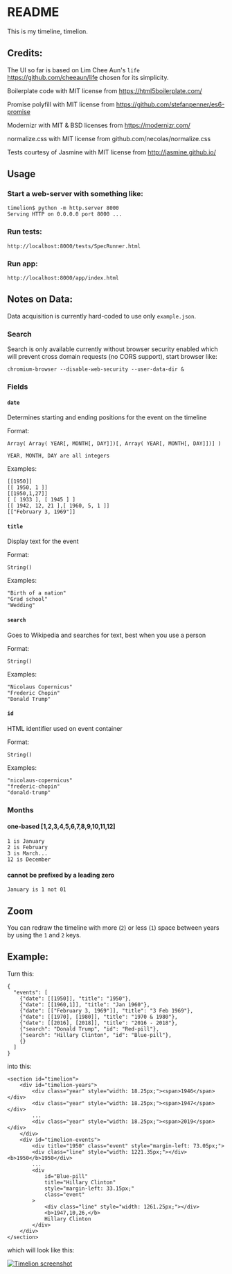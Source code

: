# README

This is my timeline, timelion.

## Credits:

The UI so far is based on Lim Chee Aun's `life`
https://github.com/cheeaun/life chosen for its simplicity.

Boilerplate code with MIT license from https://html5boilerplate.com/

Promise polyfill with MIT license from https://github.com/stefanpenner/es6-promise

Modernizr with MIT & BSD licenses from https://modernizr.com/

normalize.css with MIT license from github.com/necolas/normalize.css

Tests courtesy of Jasmine with MIT license from http://jasmine.github.io/

## Usage


### Start a web-server with something like:

	timelion$ python -m http.server 8000
	Serving HTTP on 0.0.0.0 port 8000 ...

### Run tests:

	http://localhost:8000/tests/SpecRunner.html

### Run app:

	http://localhost:8000/app/index.html

## Notes on Data:

Data acquisition is currently hard-coded to use only `example.json`.

### Search

Search is only available currently without browser security enabled which will
prevent cross domain requests (no CORS support), start browser like:

	chromium-browser --disable-web-security --user-data-dir &

### Fields

#### `date`

Determines starting and ending positions for the event on the timeline

Format:

	Array( Array( YEAR[, MONTH[, DAY]])[, Array( YEAR[, MONTH[, DAY]])] )

	YEAR, MONTH, DAY are all integers

Examples:

	[[1950]]
	[[ 1950, 1 ]]
	[[1950,1,27]]
	[ [ 1933 ], [ 1945 ] ]
	[[ 1942, 12, 21 ],[ 1960, 5, 1 ]]
	[["February 3, 1969"]]

#### `title`

Display text for the event

Format:

	String()

Examples:

	"Birth of a nation"
	"Grad school"
	"Wedding"

#### `search`

Goes to Wikipedia and searches for text, best when you use a person

Format:

	String()

Examples:

	"Nicolaus Copernicus"
	"Frederic Chopin"
	"Donald Trump"

#### `id`

HTML identifier used on event container

Format:

	String()

Examples:

	"nicolaus-copernicus"
	"frederic-chopin"
	"donald-trump"

### Months

#### one-based [1,2,3,4,5,6,7,8,9,10,11,12]

	1 is January
	2 is February
	3 is March...
	12 is December

#### cannot be prefixed by a leading zero

	January is 1 not 01

## Zoom

You can redraw the timeline with more (`2`) or less (`1`) space between years
by using the `1` and `2` keys.

## Example:

Turn this:

	{
	  "events": [
		{"date": [[1950]], "title": "1950"},
		{"date": [[1960,1]], "title": "Jan 1960"},
		{"date": [["February 3, 1969"]], "title": "3 Feb 1969"},
		{"date": [[1970], [1980]], "title": "1970 & 1980"},
		{"date": [[2016], [2018]], "title": "2016 - 2018"},
		{"search": "Donald Trump", "id": "Red-pill"},
		{"search": "Hillary Clinton", "id": "Blue-pill"},
		{}
	  ]
	}

into this:

	<section id="timelion">
		<div id="timelion-years">
			<div class="year" style="width: 18.25px;"><span>1946</span></div>
			<div class="year" style="width: 18.25px;"><span>1947</span></div>
			...
			<div class="year" style="width: 18.25px;"><span>2019</span></div>
		</div>
		<div id="timelion-events">
			<div title="1950" class="event" style="margin-left: 73.05px;">
			<div class="line" style="width: 1221.35px;"></div><b>1950</b>1950</div>
			...
			<div
				id="Blue-pill"
				title="Hillary Clinton"
				style="margin-left: 33.15px;"
				class="event"
			>
				<div class="line" style="width: 1261.25px;"></div>
				<b>1947,10,26,</b>
				Hillary Clinton
			</div>
		</div>
	</section>

which will look like this:

[![Timelion screenshot](http://104.237.140.142/timelion/assets/screenshot.png)](http://104.237.140.142/timelion/assets/screenshot.png)


